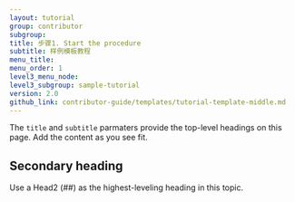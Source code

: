 ```yaml
---
layout: tutorial
group: contributor
subgroup:
title: 步骤1. Start the procedure
subtitle: 样例模板教程
menu_title:
menu_order: 1
level3_menu_node:
level3_subgroup: sample-tutorial
version: 2.0
github_link: contributor-guide/templates/tutorial-template-middle.md
---
```


The `title` and `subtitle` parmaters provide the top-level headings on this page. Add the content as you see fit.

## Secondary heading
Use a Head2 (##) as the highest-leveling heading in this topic.

